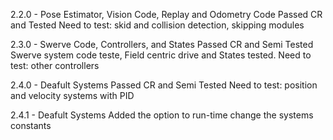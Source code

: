 2.2.0 - Pose Estimator, Vision Code, Replay and Odometry Code
Passed CR and Tested 
Need to test: skid and collision detection, skipping modules

2.3.0 - Swerve Code, Controllers, and States 
Passed CR and Semi Tested
Swerve system code teste, Field centric drive and States tested.
Need to test: other controllers

2.4.0 - Deafult Systems
Passed CR and Semi Tested
Need to test: position and velocity systems with PID

2.4.1 - Deafult Systems
Added the option to run-time change the systems constants
